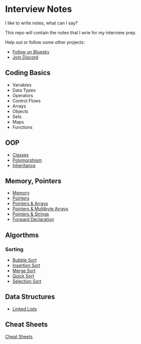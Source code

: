 # Interview Notes

I like to write notes, what can I say?

This repo will contain the notes that I wrie for my interview prep.

Help out or follow some other projects:

- [Follow on Bluesky](https://bsky.app/profile/leonlonsdale.dev)
- [Join Discord](https://discord.gg/dhrdFh98UA)

## Coding Basics

- Variables
- Data Types
- Operators
- Control Flows
- Arrays
- Objects
- Sets
- Maps
- Functions

## OOP

- [Classes](./oop/classes.md)
- [Polymorphism](./oop/polymorphism.md)
- [Inheritance](./oop/inheritance.md)

## Memory, Pointers

- [Memory](./pointers/memory.md)
- [Pointers](./pointers/pointers.md)
- [Pointers & Arrays](./pointers/pointers-and-arrays.md)
- [Pointers & Multibyte Arrays](./pointers/pointers-and-multibyte-arrays.md)
- [Pointers & Strings](./pointers/pointers-and-strings.md)
- [Forward Declaration](./pointers/pointers-forward-declaration.md)

## Algorthms

### Sorting

- [Bubble Sort](./algorithms/sort/bubble-sort.md)
- [Insertion Sort](./algorithms/sort/insertion-sort.md)
- [Merge Sort](./algorithms/sort/merge-sort.md)
- [Quick Sort](./algorithms/sort/quick-sort.md)
- [Selection Sort](./algorithms/sort/selection-sort.md)

## Data Structures

- [Linked Lists](/data-structures/linked-lists.md)

## Cheat Sheets

[Cheat Sheets](./cheatsheets)
